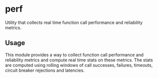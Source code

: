 perf
===

Utility that collects real time function call performance and reliability metrics.

Usage
---

This module provides a way to collect function call performance and reliability
metrics and compute real time stats on these metrics. The stats are computed
using rolling windows of call successes, failures, timeouts, circuit breaker
rejections and latencies.

